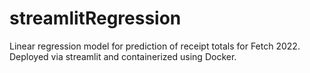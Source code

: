 # streamlitRegression
Linear regression model for prediction of receipt totals for Fetch 2022. Deployed via streamlit and containerized using Docker.
